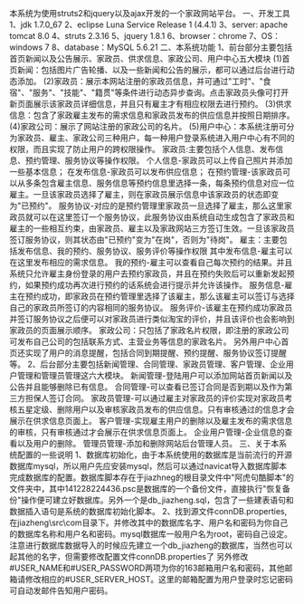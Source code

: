 ﻿本系统为使用struts2和jquery以及ajax开发的一个家政网站平台。
一、开发工具
1、jdk 1.7.0_67
2、eclipse Luna Service Release 1 (4.4.1)
3、server: apache tomcat 8.0
4、struts 2.3.16
5、jquery 1.8.1
6、browser：chrome
7、OS：windows 7
8、database：MySQL 5.6.21
二、本系统功能
1、前台部分主要包括首页新闻以及公告展示、家政员、供求信息、家政公司、用户中心五大模块
(1)首页新闻：包括图片广告轮播、以及一些新闻和公告的展示，都可以通过后台进行动态添加。
(2)家政员：展示本网站注册的家政员信息，并可通过"工时"、"食宿"、"服务"、"技能"、"籍贯"等条件进行动态异步查询。点击家政员头像可打开新页面展示该家政员详细信息，并且只有雇主才有相应权限去进行预约。
(3)供求信息：包含了家政雇主发布的需求信息和家政员发布的供应信息并按照日期排序。
(4)家政公司：展示了网站注册的家政公司的名片。
(5)用户中心：本系统注册可分为家政员、雇主、家政公司三种用户，每一种用户登录系统进入用户中心有不同的权限，而且实现了防止用户的跨权限操作。
    家政员:主要包括个人信息、发布信息、预约管理、服务协议等操作权限。
	    个人信息-家政员可以上传自己照片并添加一些基本信息；
		在发布信息-家政员可以发布供应信息；
		在预约管理-该家政员可以从多条包含雇主信息、服务信息等预约信息里选择一条，每条预约信息对应一位雇主。一旦该家政员选择了雇主，则在家政员展示信息中该家政员的状态即变为"已预约"。
        服务协议-对应的是预约管理里家政员一旦选择了雇主，那么这里家政员就可以在这里签订一个服务协议，此服务协议由系统自动生成包含了家政员和雇主的一些相互约束，由家政员、雇主以及家政网站三方签订生效。一旦该家政员签订服务协议，则其状态由"已预约"变为"在岗"，否则为"待岗"。
	雇主：主要包括发布信息、我的预约、服务协议、服务评价等操作权限
	    其中发布信息-雇主可以在这里发布相应的需求信息。
		我的预约-雇主可以查看自己每次预约的结果。并且系统只允许雇主身份登录的用户去预约家政员，并且在预约失败后可以重新发起预约，如果预约成功再次进行预约的话系统会进行提示并允许该操作。
		服务信息-雇主在预约成功，即家政员在预约管理里选择了该雇主，那么该雇主可以签订与选择自己的家政员所签订的内容相同的服务协议。
		服务评价-该雇主在预约成功家政员并签订服务协议之后便可以对家政员进行类似淘宝的评价，并且该评价也会影响到家政员的页面展示顺序。
	家政公司：只包括了家政名片权限，即注册的家政公司可发布自己公司的包括联系方式、主营业务等信息的家政名片。
另外用户中心首页还实现了用户的消息提醒，包括合同到期提醒、预约提醒、服务协议签订提醒等。
2、后台部分主要包括新闻管理、合同管理、家政员管理、客户管理、企业用户管理和管理员管理这六大模块。
    新闻管理-登陆用户可以添加网站首页新闻以及公告并且能够删除已有信息。
	合同管理-可以查看已签订合同是否到期以及作为第三方担保人签订合同。
	家政员管理-可以通过雇主对家政员的评价实现对家政员考核五星定级、删除用户以及审核家政员发布的供应信息。只有审核通过的信息才会展示在供求信息页面上。
	客户管理-实现雇主用户的删除以及雇主发布的需求信息的审核，只有审核通过才会展示在供求信息页面上。
	企业用户管理-企业信息的查看以及用户的删除。
	管理员管理-添加和删除网站后台管理人员。
三、关于本系统配置的一些说明
1、数据库初始化，由于本系统使用的数据库是当前流行的开源数据库mysql，所以用户先应安装mysql，然后可以通过navicat导入数据库脚本完成数据库的配置。数据库脚本存在于jiazhneg的根目录文件中"阿虎句酷脚本"的文件夹中，其中141228224436.psc是数据库的一个备份文件，直接执行"恢复备份"操作便可建立好数据库。另外一个是db_jiazheng.sql，包含了一些建表语句和数据插入语句是系统的数据库初始化脚本。
2、找到源文件connDB.properties,在jiazheng\src\com目录下。并修改其中的数据库名字、用户名和密码为你自己的数据库名称和用户名和密码。mysql数据库一般用户名为root，密码自己设定。注意进行数据库数据导入的时候应先建立一个db_jiazheng的数据库，当然也可以起其他的名字，但需要修改配置文件connDB.properties了
   另外修改#USER_NAME和#USER_PASSWORD两项为你的163邮箱用户名和密码，其他邮箱请修改相应的#USER_SERVER_HOST。这里的邮箱配置为用户登录时忘记密码可自动发邮件告知用户密码。